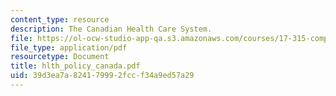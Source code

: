 ```yaml
---
content_type: resource
description: The Canadian Health Care System.
file: https://ol-ocw-studio-app-qa.s3.amazonaws.com/courses/17-315-comparative-health-policy-fall-2004/39d3ea7a824179992fccf34a9ed57a29_hlth_policy_canada.pdf
file_type: application/pdf
resourcetype: Document
title: hlth_policy_canada.pdf
uid: 39d3ea7a-8241-7999-2fcc-f34a9ed57a29
---
```

